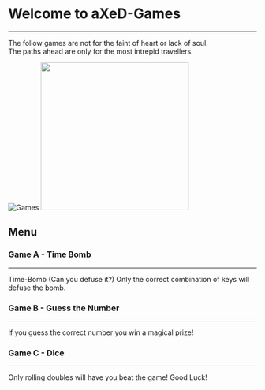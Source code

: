 Welcome to aXeD-Games
=====================
---
The follow games are not for the faint of heart or lack of soul.<br>
The paths ahead are only for the most intrepid travellers.

![Games](https://s16-us2.startpage.com/cgi-bin/serveimage?url=https%3A%2F%2Fi.pinimg.com%2Foriginals%2F5e%2F22%2F86%2F5e2286e02a8d3a65558ad3adf7534670.jpg&sp=90033d6218e3a9a082ec7e9f893593e6&anticache=723018)
<img src="https://s16-us2.startpage.com/cgi-bin/serveimage?url=https%3A%2F%2Fi.p$" data-canonical-src="https://s16-us2.startpage.com/cgi-bin/serveimage?url=https%3A%2F%2Fi.p$" width="300" height="300" />


## Menu

### Game A - Time Bomb
***
Time-Bomb (Can you defuse it?)
Only the correct combination of keys will defuse the bomb.

### Game B - Guess the Number
***
If you guess the correct number you win a magical prize!


### Game C - Dice
***
Only rolling doubles will have you beat the game!
Good Luck!
